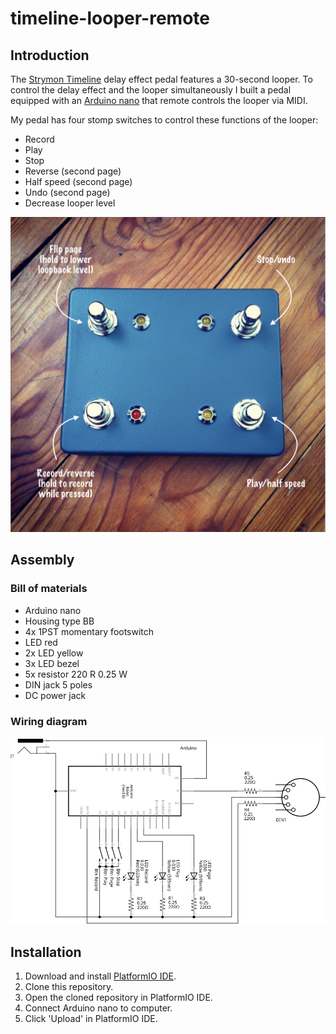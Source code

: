 # timeline-looper-remote

## Introduction

The [Strymon Timeline](https://www.strymon.net/product/timeline/) delay effect pedal features a 30-second looper.
To control the delay effect and the looper simultaneously I built a pedal equipped with an [Arduino nano](https://store.arduino.cc/usa/arduino-nano) that remote controls the looper via MIDI.

My pedal has four stomp switches to control these functions of the looper:
* Record
* Play
* Stop
* Reverse (second page)
* Half speed (second page)
* Undo (second page)
* Decrease looper level

![Functions](img/functions.png "Functions")

## Assembly

### Bill of materials

- Arduino nano
- Housing type BB
- 4x 1PST momentary footswitch
- LED red
- 2x LED yellow
- 3x LED bezel
- 5x resistor 220 R 0.25 W
- DIN jack 5 poles
- DC power jack

### Wiring diagram

![Wiring diagram](img/wiring-diagram.svg "Wiring diagram")

## Installation

1. Download and install [PlatformIO IDE](https://platformio.org/platformio-ide).
1. Clone this repository.
1. Open the cloned repository in PlatformIO IDE.
1. Connect Arduino nano to computer.
1. Click 'Upload' in PlatformIO IDE.
